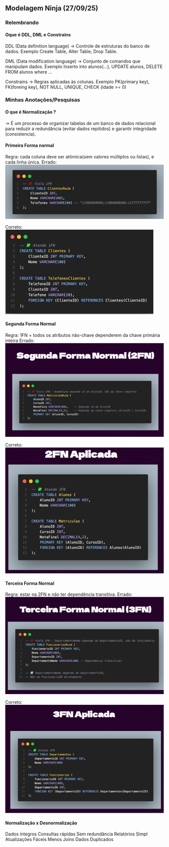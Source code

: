## Modelagem Ninja (27/09/25)

### Relembrando

#### Oque é DDL, DML e Constrains

DDL (Data definition language)
-> Controle de estruturas do banco de dados. Exemplo Create Table, Alter Table, Drop Table.

DML (Data modification language)
-> Conjunto de comandos que manipulam dados. Exemplo
Inserto into alunos(...), UPDATE alunos, DELETE FROM alunos where ...

Constrains
-> Regras aplicadas às colunas. Exemplo PK(primary key), FK(foreing key), NOT NULL, UNIQUE, CHECK (idade >= 0)

### Minhas Anotações/Pesquisas

#### O que é Normalização ?
-> É um processo de organizar tabelas de um banco de dados relacional para reduzir a redundância (evitar dados repitidos) e garantir integridade (consistencia).

#### Primeira Forma normal
Regra: cada coluna deve ser atômica(sem valores múltiplos ou listas), e cada linha única.
Errado:
![alt text](1FN_violada.png)

Correto:
![alt text](1FN_aplicada.png)

#### Segunda Forma Normal
Regra: 1FN + todos os atributos não-chave dependerem da chave primária inteira
Errado:
![alt text](2FN_violada.png)

Correto:
![alt text](2FN_aplicada.png)

#### Terceira Forma Normal
Regra: estar na 2FN e não ter dependência transitiva.
Errado:
![alt text](3FN_violada.png)

Correto:
![alt text](3FN_aplicada.png)

#### Normalização x Desnormalização

Dados íntegros        Consultas rápidas
Sem redundância       Relatórios Simpl
Atualizações Fáceis   Menos Joins
                      Dados Duplicados
